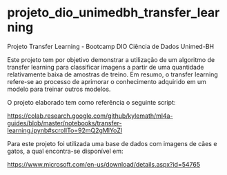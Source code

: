 # projeto_dio_unimedbh_transfer_learning
Projeto Transfer Learning - Bootcamp DIO Ciência de Dados Unimed-BH

Este projeto tem por objetivo demonstrar a utilização de um algoritmo de transfer learning para classificar imagens a partir de uma quantidade relativamente baixa de amostras de treino. Em resumo, o transfer learning refere-se ao processo de aprimorar o conhecimento adquirido em um modelo para treinar outros modelos.

O projeto elaborado tem como referência o seguinte script:

https://colab.research.google.com/github/kylemath/ml4a-guides/blob/master/notebooks/transfer-learning.ipynb#scrollTo=92mQ2gMlYoZl

Para este projeto foi utilizada uma base de dados com imagens de cães e gatos, a qual encontra-se disponível em:

https://www.microsoft.com/en-us/download/details.aspx?id=54765
